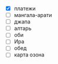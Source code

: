 - [x] платежи 
- [ ] мангала-арати
- [ ] джапа
- [ ] алтарь 
- [ ] оби
- [ ] Ира
- [ ] обед
- [ ] карта озона